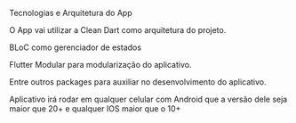 Tecnologias e Arquitetura do App

O App vai utilizar a Clean Dart como arquitetura do projeto.

BLoC como gerenciador de estados 

Flutter Modular para modularização do aplicativo.

Entre outros packages para auxiliar no desenvolvimento do aplicativo.

Aplicativo irá rodar em qualquer celular com Android que a versão dele seja maior que 20+ e qualquer IOS maior que o 10+ 